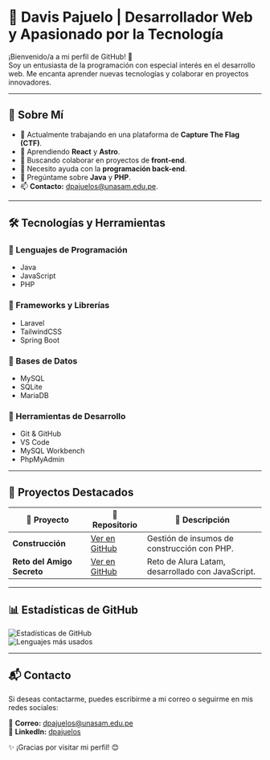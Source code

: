 # 🌟 Davis Pajuelo | Desarrollador Web y Apasionado por la Tecnología  

¡Bienvenido/a a mi perfil de GitHub! 🚀  
Soy un entusiasta de la programación con especial interés en el desarrollo web. Me encanta aprender nuevas tecnologías y colaborar en proyectos innovadores.  

---

## 📌 Sobre Mí  

- 🔭 Actualmente trabajando en una plataforma de **Capture The Flag (CTF)**.  
- 🌱 Aprendiendo **React** y **Astro**.  
- 👯 Buscando colaborar en proyectos de **front-end**.  
- 🤔 Necesito ayuda con la **programación back-end**.  
- 💬 Pregúntame sobre **Java** y **PHP**.  
- 📫 **Contacto:** [dpajuelos@unasam.edu.pe](mailto:dpajuelos@unasam.edu.pe).  

---

## 🛠️ Tecnologías y Herramientas  

### 🔹 Lenguajes de Programación  
- Java  
- JavaScript  
- PHP  

### 🔹 Frameworks y Librerías  
- Laravel  
- TailwindCSS  
- Spring Boot  

### 🔹 Bases de Datos  
- MySQL  
- SQLite  
- MariaDB  

### 🔹 Herramientas de Desarrollo  
- Git & GitHub  
- VS Code  
- MySQL Workbench  
- PhpMyAdmin  

---

## 🚀 Proyectos Destacados  

| 📌 Proyecto | 🔗 Repositorio | 📝 Descripción |
|------------|--------------|---------------|
| **Construcción** | [Ver en GitHub](https://github.com/dpajuelos/Construccion.git) | Gestión de insumos de construcción con PHP. |
| **Reto del Amigo Secreto** | [Ver en GitHub](https://github.com/dpajuelos/challenge-amigo-secreto.git) | Reto de Alura Latam, desarrollado con JavaScript. |

---

## 📊 Estadísticas de GitHub  

![Estadísticas de GitHub](https://github-readme-stats.vercel.app/api?username=dpajuelos&show_icons=true&theme=radical)  
![Lenguajes más usados](https://github-readme-stats.vercel.app/api/top-langs/?username=dpajuelos&layout=compact&theme=radical)  

---

## 📬 Contacto  

Si deseas contactarme, puedes escribirme a mi correo o seguirme en mis redes sociales:  

📧 **Correo:** [dpajuelos@unasam.edu.pe](mailto:dpajuelos@unasam.edu.pe)  
🔗 **LinkedIn:** [dpajuelos](https://www.linkedin.com/in/dpajuelos/)  

✨ ¡Gracias por visitar mi perfil! 😊  

